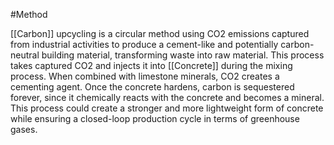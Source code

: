#Method

[[Carbon]] upcycling is a circular method using CO2 emissions captured from industrial activities to produce a cement-like and potentially carbon-neutral building material, transforming waste into raw material. This process takes captured CO2 and injects it into [[Concrete]] during the mixing process. When combined with limestone minerals, CO2 creates a cementing agent. Once the concrete hardens, carbon is sequestered forever, since it chemically reacts with the concrete and becomes a mineral. This process could create a stronger and more lightweight form of concrete while ensuring a closed-loop production cycle in terms of greenhouse gases.